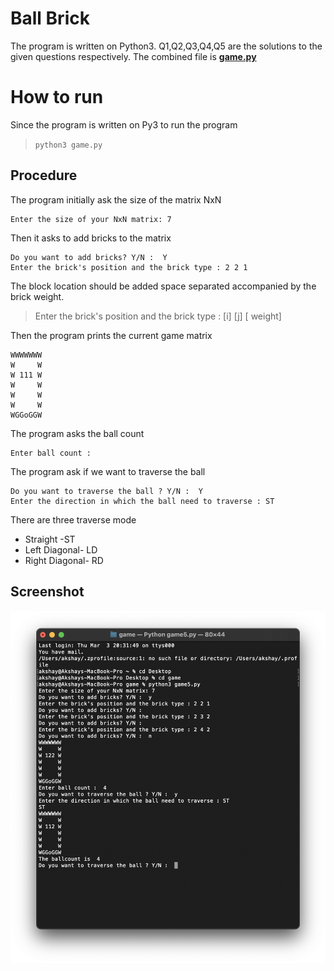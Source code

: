 ﻿# Ball Brick

The program is written on Python3.
Q1,Q2,Q3,Q4,Q5 are the solutions to the given questions respectively. 
The combined file is **[game.py](/game.py)** 

# How to run

Since the program is written on Py3 to run the program 

>    `python3 game.py`


## Procedure

The program initially ask the size of the matrix NxN 

    Enter the size of your NxN matrix: 7

Then it asks to add bricks to the matrix 

    Do you want to add bricks? Y/N :  Y
    Enter the brick's position and the brick type : 2 2 1

The block location should be added space separated accompanied by the brick weight.

> Enter the brick's position and the brick type : [i] [j] [ weight]

Then the program prints the current game matrix 

    WWWWWWW
    W     W
    W 111 W
    W     W
    W     W
    W     W
    WGGoGGW
The program asks the ball count

    Enter ball count :

The program ask if we want to traverse the ball 

    Do you want to traverse the ball ? Y/N :  Y
    Enter the direction in which the ball need to traverse : ST

There are three traverse mode

 - Straight -ST  
 - Left Diagonal- LD 
 - Right Diagonal- RD


## Screenshot

![Screenshot of the program](/screenshot.png)



